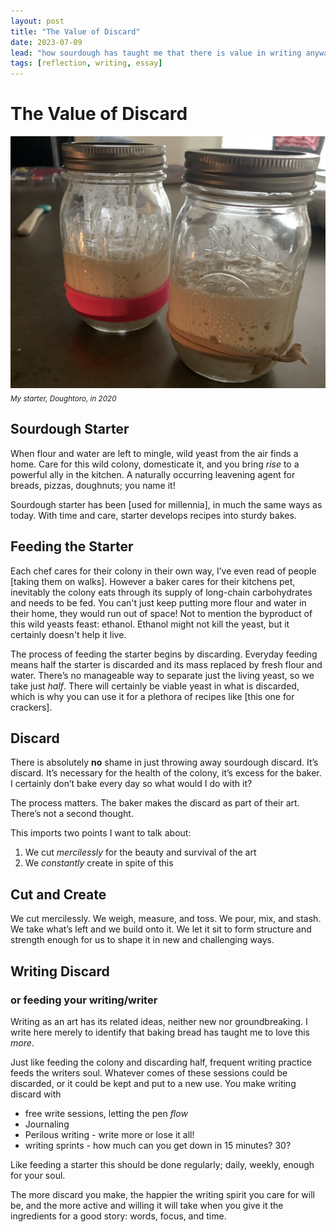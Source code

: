 ```yaml
---
layout: post
title: "The Value of Discard"
date: 2023-07-09
lead: "how sourdough has taught me that there is value in writing anyways"
tags: [reflection, writing, essay]
---
```


# The Value of Discard

![Doughtoro in 2020](/assets/images/Doughtoro.png)
<sub>_My starter, Doughtoro, in 2020_</sub>

## Sourdough Starter

When flour and water are left to mingle, wild yeast from the air finds a home. Care for this wild colony, domesticate it, and you bring _rise_ to a powerful ally in the kitchen. A naturally occurring leavening agent for breads, pizzas, doughnuts; you name it!

Sourdough starter has been [used for millennia], in much the same ways as today. With time and care, starter develops recipes into sturdy bakes. 

## Feeding the Starter

Each chef cares for their colony in their own way, I’ve even read of people [taking them on walks]. However a baker cares for their kitchens pet, inevitably the colony eats through its supply of long-chain carbohydrates and needs to be fed. You can't just keep putting more flour and water in their home, they would run out of space! Not to mention the byproduct of this wild yeasts feast: ethanol. Ethanol might not kill the yeast, but it certainly doesn't help it live. 

The process of feeding the starter begins by discarding. Everyday feeding means half the starter is discarded and its mass replaced by fresh flour and water. There’s no manageable way to separate just the living yeast, so we take just _half_. There will certainly be viable yeast in what is discarded, which is why you can use it for a plethora of recipes like [this one for crackers].

## Discard

There is absolutely **no** shame in just throwing away sourdough discard. It’s discard. It’s necessary for the health of the colony, it’s excess for the baker. I certainly don’t bake every day so what would I do with it?

The process matters. The baker makes the discard as part of their art. There’s not a second thought. 

This imports two points I want to talk about:
1. We cut _mercilessly_ for the beauty and survival of the art
2. We _constantly_ create in spite of this

## Cut and Create

We cut mercilessly. We weigh, measure, and toss. We pour, mix, and stash. We take what’s left and we build onto it. We let it sit to form structure and strength enough for us to shape it in new and challenging ways.


## Writing Discard 
### or feeding your writing/writer

Writing as an art has its related ideas, neither new nor groundbreaking. I write here merely to identify that baking bread has taught me to love this _more_.

Just like feeding the colony and discarding half, frequent writing practice feeds the writers soul. Whatever comes of these sessions could be discarded, or it could be kept and put to a new use. 
You make writing discard with
- free write sessions, letting the pen _flow_
- Journaling 
- Perilous writing - write more or lose it all!
- writing sprints - how much can you get down in 15 minutes? 30?

Like feeding a starter this should be done regularly; daily, weekly, enough for your soul.

The more discard you make, the happier the writing spirit you care for will be, and the more active and willing it will take when you give it the ingredients for a good story: words, focus, and time. 
